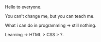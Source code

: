 Hello to everyone.

You can't change me, but you can teach me.

What i can do in programming -> still nothing.

Learning -> HTML > CSS > ?.

<!---
brusherr/brusherr is a ✨ special ✨ repository because its `README.md` (this file) appears on your GitHub profile.
You can click the Preview link to take a look at your changes.
--->
